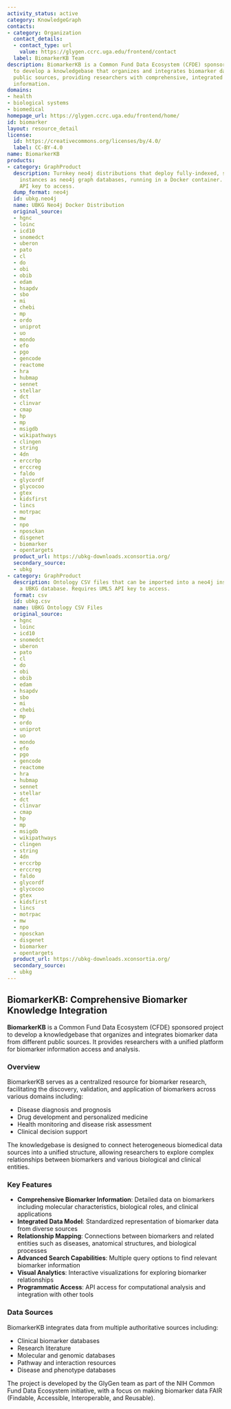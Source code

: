 ```yaml
---
activity_status: active
category: KnowledgeGraph
contacts:
- category: Organization
  contact_details:
  - contact_type: url
    value: https://glygen.ccrc.uga.edu/frontend/contact
  label: BiomarkerKB Team
description: BiomarkerKB is a Common Fund Data Ecosystem (CFDE) sponsored project
  to develop a knowledgebase that organizes and integrates biomarker data from different
  public sources, providing researchers with comprehensive, integrated access to biomarker
  information.
domains:
- health
- biological systems
- biomedical
homepage_url: https://glygen.ccrc.uga.edu/frontend/home/
id: biomarker
layout: resource_detail
license:
  id: https://creativecommons.org/licenses/by/4.0/
  label: CC-BY-4.0
name: BiomarkerKB
products:
- category: GraphProduct
  description: Turnkey neo4j distributions that deploy fully-indexed, standalone UBKG
    instances as neo4j graph databases, running in a Docker container. Requires UMLS
    API key to access.
  dump_format: neo4j
  id: ubkg.neo4j
  name: UBKG Neo4j Docker Distribution
  original_source:
  - hgnc
  - loinc
  - icd10
  - snomedct
  - uberon
  - pato
  - cl
  - do
  - obi
  - obib
  - edam
  - hsapdv
  - sbo
  - mi
  - chebi
  - mp
  - ordo
  - uniprot
  - uo
  - mondo
  - efo
  - pgo
  - gencode
  - reactome
  - hra
  - hubmap
  - sennet
  - stellar
  - dct
  - clinvar
  - cmap
  - hp
  - mp
  - msigdb
  - wikipathways
  - clingen
  - string
  - 4dn
  - erccrbp
  - erccreg
  - faldo
  - glycordf
  - glycocoo
  - gtex
  - kidsfirst
  - lincs
  - motrpac
  - mw
  - npo
  - nposckan
  - disgenet
  - biomarker
  - opentargets
  product_url: https://ubkg-downloads.xconsortia.org/
  secondary_source:
  - ubkg
- category: GraphProduct
  description: Ontology CSV files that can be imported into a neo4j instance to create
    a UBKG database. Requires UMLS API key to access.
  format: csv
  id: ubkg.csv
  name: UBKG Ontology CSV Files
  original_source:
  - hgnc
  - loinc
  - icd10
  - snomedct
  - uberon
  - pato
  - cl
  - do
  - obi
  - obib
  - edam
  - hsapdv
  - sbo
  - mi
  - chebi
  - mp
  - ordo
  - uniprot
  - uo
  - mondo
  - efo
  - pgo
  - gencode
  - reactome
  - hra
  - hubmap
  - sennet
  - stellar
  - dct
  - clinvar
  - cmap
  - hp
  - mp
  - msigdb
  - wikipathways
  - clingen
  - string
  - 4dn
  - erccrbp
  - erccreg
  - faldo
  - glycordf
  - glycocoo
  - gtex
  - kidsfirst
  - lincs
  - motrpac
  - mw
  - npo
  - nposckan
  - disgenet
  - biomarker
  - opentargets
  product_url: https://ubkg-downloads.xconsortia.org/
  secondary_source:
  - ubkg
---
```

## BiomarkerKB: Comprehensive Biomarker Knowledge Integration

**BiomarkerKB** is a Common Fund Data Ecosystem (CFDE) sponsored project to develop a knowledgebase that organizes and integrates biomarker data from different public sources. It provides researchers with a unified platform for biomarker information access and analysis.

### Overview

BiomarkerKB serves as a centralized resource for biomarker research, facilitating the discovery, validation, and application of biomarkers across various domains including:

- Disease diagnosis and prognosis
- Drug development and personalized medicine
- Health monitoring and disease risk assessment
- Clinical decision support

The knowledgebase is designed to connect heterogeneous biomedical data sources into a unified structure, allowing researchers to explore complex relationships between biomarkers and various biological and clinical entities.

### Key Features

- **Comprehensive Biomarker Information**: Detailed data on biomarkers including molecular characteristics, biological roles, and clinical applications
- **Integrated Data Model**: Standardized representation of biomarker data from diverse sources
- **Relationship Mapping**: Connections between biomarkers and related entities such as diseases, anatomical structures, and biological processes
- **Advanced Search Capabilities**: Multiple query options to find relevant biomarker information
- **Visual Analytics**: Interactive visualizations for exploring biomarker relationships
- **Programmatic Access**: API access for computational analysis and integration with other tools

### Data Sources

BiomarkerKB integrates data from multiple authoritative sources including:

- Clinical biomarker databases
- Research literature
- Molecular and genomic databases
- Pathway and interaction resources
- Disease and phenotype databases

The project is developed by the GlyGen team as part of the NIH Common Fund Data Ecosystem initiative, with a focus on making biomarker data FAIR (Findable, Accessible, Interoperable, and Reusable).